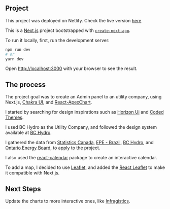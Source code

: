 ## Project

This project was deployed on Netlify. Check the live version [here](https://utilities-admin-page.netlify.app/)

This is a [Next.js](https://nextjs.org/) project bootstrapped with [`create-next-app`](https://github.com/vercel/next.js/tree/canary/packages/create-next-app).

To run it locally, first, run the development server:

```bash
npm run dev
# or
yarn dev
```

Open [http://localhost:3000](http://localhost:3000) with your browser to see the result.


## The process

The project goal was to create an Admin panel to an utility company, using Next.js, [Chakra UI](https://chakra-ui.com/), and [React-ApexChart](https://apexcharts.com/).

I started by searching for design inspirations such as [Horizon Ui](https://horizon-ui.com/) and [Coded Themes](https://codedthemes.com/demos/admin-templates/datta-able/react/default/app/dashboard/default).

I used BC Hydro as the Utility Company, and followed the design system available at [BC Hydro](https://standards.bchydro.com/). 

I gathered the data from [Statistics Canada](https://www150.statcan.gc.ca/n1/pub/71-607-x/71-607-x2019001-eng.htm), [EPE - Brazil](https://www.epe.gov.br/pt/publicacoes-dados-abertos/publicacoes/consumo-de-energia-eletrica), [BC Hydro](https://www.bchydro.com/index.html), and [Ontario Energy Board](https://www.oeb.ca/ontarios-energy-sector/ontario-electricity-and-natural-gas-utilities-service-area-map), to apply to the project.

I also used the [react-calendar](https://www.npmjs.com/package/react-calendar) package to create an interactive calendar.

To add a map, I decided to use [Leaflet](https://leafletjs.com/), and added the [React Leaflet](https://react-leaflet.js.org/docs/start-introduction/) to make it compatible with Next.js.


## Next Steps

Update the charts to more interactive ones, like [Infragistics](https://www.infragistics.com/).
